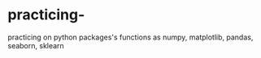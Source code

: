 # practicing-
practicing on python packages's functions as numpy, matplotlib, pandas, seaborn, sklearn 
